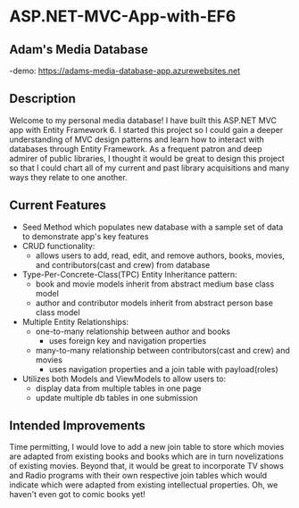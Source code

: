 # ASP.NET-MVC-App-with-EF6

  ## Adam's Media Database
   -demo: https://adams-media-database-app.azurewebsites.net
 
  ## Description
  Welcome to my personal media database! I have built this ASP.NET MVC app with Entity Framework 6. I started this project so I could gain a deeper understanding of MVC design patterns 
  and learn how to interact with databases through Entity Framework. As a frequent patron and deep admirer of public libraries, I thought it would be great to design this project so
  that I could chart all of my current and past library acquisitions and many ways they relate to one another. 
  
  ## Current Features
  * Seed Method which populates new database with a sample set of data to demonstrate app's key features
  * CRUD functionality:
     * allows users to add, read, edit, and remove authors, books, movies, and contributors(cast and crew) from database
  * Type-Per-Concrete-Class(TPC) Entity Inheritance pattern:
     * book and movie models inherit from abstract medium base class model
     * author and contributor models inherit from abstract person base class model
  * Multiple Entity Relationships:
     * one-to-many relationship between author and books
        - uses foreign key and navigation properties
     * many-to-many relationship between contributors(cast and crew) and movies 
        - uses navigation properties and a join table with payload(roles)
  * Utilizes both Models and ViewModels to allow users to:
     * display data from multiple tables in one page
     * update multiple db tables in one submission

## Intended Improvements
Time permitting, I would love to add a new join table to store which movies are adapted from existing books and books which are in turn novelizations of existing movies. Beyond that, it would be great to incorporate TV shows and Radio programs with their own respective join tables which would indicate which were adapted from existing intellectual properties. Oh,
we haven't even got to comic books yet! 
